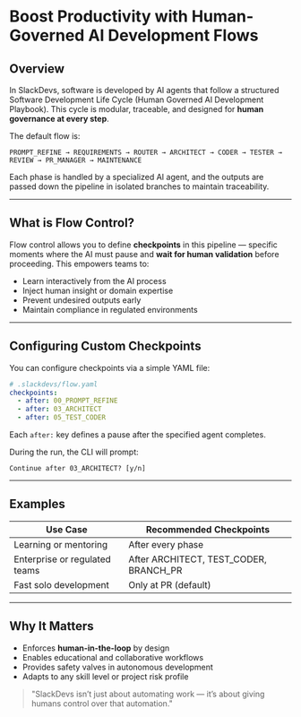 # Boost Productivity with Human-Governed AI Development Flows

## Overview

In SlackDevs, software is developed by AI agents that follow a structured Software Development Life Cycle (Human Governed AI Development Playbook). This cycle is modular, traceable, and designed for **human governance at every step**.

The default flow is:

```
PROMPT_REFINE → REQUIREMENTS → ROUTER → ARCHITECT → CODER → TESTER → REVIEW → PR_MANAGER → MAINTENANCE
```

Each phase is handled by a specialized AI agent, and the outputs are passed down the pipeline in isolated branches to maintain traceability.

---

## What is Flow Control?

Flow control allows you to define **checkpoints** in this pipeline — specific moments where the AI must pause and **wait for human validation** before proceeding. This empowers teams to:

- Learn interactively from the AI process
- Inject human insight or domain expertise
- Prevent undesired outputs early
- Maintain compliance in regulated environments

---

## Configuring Custom Checkpoints

You can configure checkpoints via a simple YAML file:

```yaml
# .slackdevs/flow.yaml
checkpoints:
  - after: 00_PROMPT_REFINE
  - after: 03_ARCHITECT
  - after: 05_TEST_CODER
```

Each `after:` key defines a pause after the specified agent completes.

During the run, the CLI will prompt:

```
Continue after 03_ARCHITECT? [y/n]
```

---

## Examples

| Use Case                       | Recommended Checkpoints                         |
|--------------------------------|--------------------------------------------------|
| Learning or mentoring          | After every phase                               |
| Enterprise or regulated teams  | After ARCHITECT, TEST_CODER, BRANCH_PR          |
| Fast solo development          | Only at PR (default)                            |

---

## Why It Matters

- Enforces **human-in-the-loop** by design
- Enables educational and collaborative workflows
- Provides safety valves in autonomous development
- Adapts to any skill level or project risk profile

> "SlackDevs isn’t just about automating work — it’s about giving humans control over that automation."
